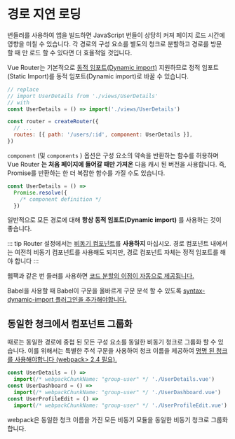# 경로 지연 로딩

<vueschoollink href="https://vueschool.io/lessons/lazy-loading-routes-vue-cli-only" title="Learn about lazy loading routes"></vueschoollink>

번들러를 사용하여 앱을 빌드하면 JavaScript 번들이 상당히 커져 페이지 로드 시간에 영향을 미칠 수 있습니다. 각 경로의 구성 요소를 별도의 청크로 분할하고 경로를 방문 할 때 만 로드 할 수 있다면 더 효율적일 것입니다.

Vue Router는 기본적으로 [동적 임포트(Dynamic import)](https://developer.mozilla.org/en-US/docs/Web/JavaScript/Reference/Statements/import#Dynamic_Imports) 지원하므로 정적 임포트(Static Import)를 동적 임포트(Dynamic import)로 바꿀 수 있습니다.

```js
// replace
// import UserDetails from './views/UserDetails'
// with
const UserDetails = () => import('./views/UserDetails')

const router = createRouter({
  // ...
  routes: [{ path: '/users/:id', component: UserDetails }],
})
```

`component` (및 `components` ) 옵션은 구성 요소의 약속을 반환하는 함수를 허용하며 Vue Router **는 처음 페이지에 들어갈 때만 가져온** 다음 캐시 된 버전을 사용합니다. 즉, Promise를 반환하는 한 더 복잡한 함수를 가질 수도 있습니다.

```js
const UserDetails = () =>
  Promise.resolve({
    /* component definition */
  })
```

일반적으로 모든 경로에 대해 **항상 동적 임포트(Dynamic import)** 를 사용하는 것이 좋습니다.

::: tip Router 설정에서는  [비동기 컴포넌트](https://v3.vuejs.org/guide/component-dynamic-async.html#async-components)를 **사용하지** 마십시오. 경로 컴포넌트 내에서는 여전히 비동기 컴포넌트를 사용해도 되지만, 경로 컴포넌트 자체는 정적 임포트를 해야 합니다  :::

웹팩과 같은 번 들러를 사용하면 [코드 분할의 이점이 자동으로 제공됩니다.](https://webpack.js.org/guides/code-splitting/)

Babel을 사용할 때 Babel이 구문을 올바르게 구문 분석 할 수 있도록 [syntax-dynamic-import 플러그인을 추가해야합니다.](https://babeljs.io/docs/plugins/syntax-dynamic-import/)

## 동일한 청크에서 컴포넌트 그룹화

때로는 동일한 경로에 중첩 된 모든 구성 요소를 동일한 비동기 청크로 그룹화 할 수 있습니다. 이를 위해서는 특별한 주석 구문을 사용하여 청크 이름을 제공하여 [명명 된 청크를 사용해야합니다 (webpack&gt; 2.4 필요).](https://webpack.js.org/guides/code-splitting/#dynamic-imports)

```js
const UserDetails = () =>
  import(/* webpackChunkName: "group-user" */ './UserDetails.vue')
const UserDashboard = () =>
  import(/* webpackChunkName: "group-user" */ './UserDashboard.vue')
const UserProfileEdit = () =>
  import(/* webpackChunkName: "group-user" */ './UserProfileEdit.vue')
```

webpack은 동일한 청크 이름을 가진 모든 비동기 모듈을 동일한 비동기 청크로 그룹화합니다.
